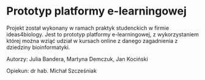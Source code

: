 # Prototyp platformy e-learningowej
Projekt został wykonany w ramach praktyk studenckich w firmie ideas4biology. Jest to prototyp platformy e-learningowej, z wykorzystaniem której można wziąć udział w kursach online z danego zagadnienia z dziedziny bioinformatyki.

Autorzy: Julia Bandera, Martyna Demczuk, Jan Kociński

Opiekun: dr hab. Michał Szcześniak

